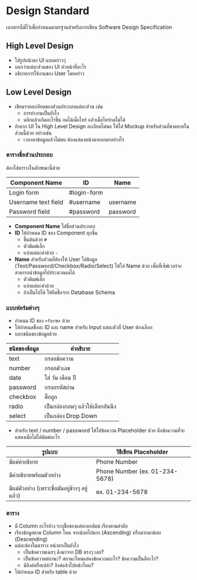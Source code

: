 Design Standard
=============

เอกสารนี้มีไว้เพื่อกำหนดมาตรฐานสำหรับการเขียน Software Design Specification


High Level Design
-----------------

* ใส่รูปหน้าตา UI แบบคร่าวๆ
* บอกว่าแต่ละส่วนของ UI ทำหน้าที่อะไร
* อธิบายการใช้งานของ User โดยคร่าว


Low Level Design
----------------

* เขียนรายละเอียดของส่วนประกอบแต่ละส่วน เช่น
    * การทำงานเป็นยังไง
    * คลิกแล้วเกิดอะไรขึ้น กดได้เมื่อไหร่ แล้วเมื่อไหร่กดไม่ได้
* ถ้าหาก UI ใน High Level Design ละเอียดไม่พอ ให้ใส่ Mockup สำหรับส่วนที่ขาดหายในส่วนนี้ด้วย อย่างเช่น
    * เวลาหาข้อมูลแล้วไม่พบ ต้องแสดงหน้าตาออกมาอย่างไร

### ตารางชื่อส่วนประกอบ

ต้องใส่ตารางในลักษณะนี้ด้วย

| Component Name                | ID             | Name              |
| ----------------------------- | -------------- | ----------------- |
| Login form                    | #login-form    |                   |
| Username text field           | #username      | username          |
| Password field                | #password      | password          |

* __Component Name__ ใส่ชื่อส่วนประกอบ
* __ID__ ให้กำหนด ID ของ Component ทุกชิ้น
    * ขึ้นต้นด้วย `#`
    * ตัวพิมพ์เล็ก
    * แบ่งแต่ละคำด้วย `-`
* __Name__ สำหรับส่วนที่ต้องให้ User ใส่ข้อมูล (Text/Password/Checkbox/Radio/Select) ให้ใส่ Name ด้วย เพื่อที่เซิฟเวอร์จะสามารถนำข้อมูลไปประมวลผลได้
    * ตัวพิมพ์เล็ก
    * แบ่งแต่ละคำด้วย `_`
    * ถ้าเป็นไปได้ ให้ยึดชื่อจาก Database Schema


### แบบฟอร์มต่างๆ

* กำหนด ID ของ `<form>` ด้วย
* ให้กำหนดชื่อละ ID และ name สำหรับ Input แต่ละตัวที่ User ต้องเลือก
* บอกชนิดของข้อมูลด้วย

| ชนิดของข้อมูล | คำอธิบาย |
| ---------- | ------- |
| text | กรอกข้อความ |
| number | กรอกตัวเลข |
| date | ใส่ วัน เดือน ปี |
| password | กรอกรหัสผ่าน |
| checkbox | ติ๊กถูก |
| radio | เป็นกล่องกลมๆ แล้วให้เลือกอันนึง |
| select | เป็นกล่อง Drop Down |

* สำหรับ text / number / password ให้ใส่ข้อความ Placeholder ด้วย คือข้อความที่จะแสดงเมื่อไม่ได้พิมพ์อะไร

| รูปแบบ | วิธีเขียน Placeholder |
| ----- | ----------------- |
| มีแต่คำอธิบาย | Phone Number |
| มีคำอธิบายพร้อมตัวอย่าง | Phone Number (ex. 01-234-5678) |
| มีแต่ตัวอย่าง (เพราะชื่อมันอยู่ข้างๆ อยู่แล้ว) | ex. 01-234-5678 |




### ตาราง

* มี Column อะไรบ้าง ระบุชื่อของแต่ละคอลัมน์ เรียงตามลำดับ
* เรียงข้อมูลตาม Column ไหน จากน้อยไปมาก (Ascending) หรือมากมาน้อย (Descending)
* แต่ละช่องในตาราง หน้าตาเป็นยังไง
    * เป็นข้อความเฉยๆ ดึงมาจาก DB ตรงๆ เลย?
    * เป็นข้อความสถานะ? สถานะไหนแสดงข้อความอะไร? ข้อความเป็นสีอะไร?
    * มีลิงค์หรือเปล่า? ลิงค์แล้วไปหน้าไหน?
* ให้กำหนด ID สำหรับ table ด้วย






